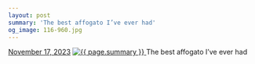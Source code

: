 ```yaml
---
layout: post
summary: 'The best affogato I’ve ever had'
og_image: 116-960.jpg
---
```


<p>
  <time>
    <a href="/116">November 17, 2023</a>
  </time>
  <a href="/116">
    <img src="{{ site.assets_url }}/116-480.jpg" srcset="{{ site.assets_url }}/116-240.jpg 240w, {{ site.assets_url }}/116-480.jpg 480w, {{ site.assets_url }}/116-720.jpg 720w, {{ site.assets_url }}/116-960.jpg 960w" sizes="(min-width: 700px) 50vw, calc(100vw - 2rem)" alt="{{ page.summary }}" />
  </a>
  <span>The best affogato I’ve ever had</span>
</p>

